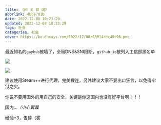 ```yaml
---
title: 《闭 关 锁 国》
abbrlink: 4bd8701b
date: 2022-12-08 10:23:29
updated: 2022-12-08 10:23:29
tags: 社会
categories: 社会
cover: https://bu.dusays.com/2022/12/08/63914cec49d96.png
---
```


最近知名的`gayhub`被墙了，全局DNS&SNI阻断，`github.io`被列入工信部黑名单

![](https://bu.dusays.com/2022/12/08/63914c6e0a648.png)

![](https://bu.dusays.com/2022/12/08/63914bff565f4.png)

建议使用Steam++进行代理，完美裸连，另外建议大家不要出口狂言，以免得牢狱之灾。

你说不要用国外的用自己的安全，关键是你这国内也没有好平台啊！！！

国内...*（小心翼翼*

经验+3，告辞（雾